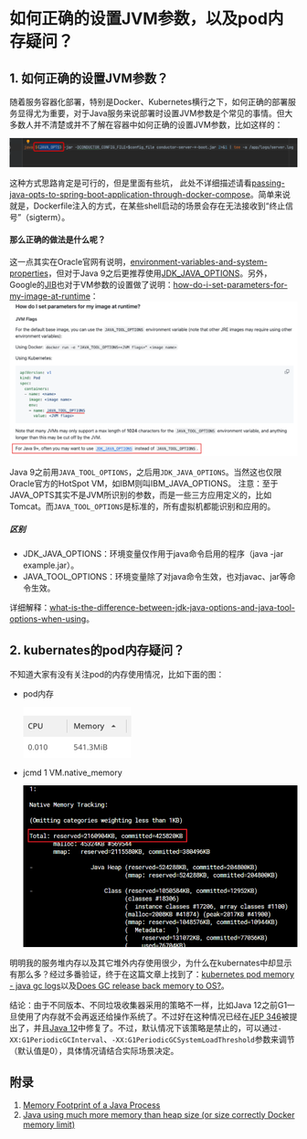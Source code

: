 # 如何正确的设置JVM参数，以及pod内存疑问？

## 1. 如何正确的设置JVM参数？
随着服务容器化部署，特别是Docker、Kubernetes横行之下，如何正确的部署服务显得尤为重要，对于Java服务来说部署时设置JVM参数是个常见的事情。但大多数人并不清楚或并不了解在容器中如何正确的设置JVM参数，比如这样的：

![jvm-dockerfile.png](assets/jvm-dockerfile.png)

这种方式思路肯定是可行的，但是里面有些坑， 此处不详细描述请看[passing-java-opts-to-spring-boot-application-through-docker-compose](https://stackoverflow.com/questions/53785577/passing-java-opts-to-spring-boot-application-through-docker-compose)。简单来说就是，Dockerfile注入的方式，在某些shell启动的场景会存在无法接收到“终止信号”（sigterm）。

#### 那么正确的做法是什么呢？

这一点其实在Oracle官网有说明，[environment-variables-and-system-properties](https://docs.oracle.com/en/java/javase/11/troubleshoot/environment-variables-and-system-properties.html#GUID-A91E7E21-2E91-48C4-89A4-836A7C0EE93B)，但对于Java 9之后更推荐使用[JDK_JAVA_OPTIONS](https://docs.oracle.com/en/java/javase/11/tools/java.html#GUID-3B1CE181-CD30-4178-9602-230B800D4FAE__USINGTHEJDK_JAVA_OPTIONSLAUNCHERENV-F3C0E3BA)。另外，Google的[JIB](https://github.com/GoogleContainerTools/jib)也对于VM参数的设置做了说明：[how-do-i-set-parameters-for-my-image-at-runtime](https://github.com/GoogleContainerTools/jib/blob/master/docs/faq.md#how-do-i-set-parameters-for-my-image-at-runtime)：
![jvm-options-k8s.png](assets/jvm-options-k8s.png)

Java 9之前用`JAVA_TOOL_OPTIONS`，之后用`JDK_JAVA_OPTIONS`。当然这也仅限Oracle官方的HotSpot VM，如IBM则叫IBM_JAVA_OPTIONS。
注意：至于JAVA_OPTS其实不是JVM所识别的参数，而是一些三方应用定义的，比如Tomcat。而`JAVA_TOOL_OPTIONS`是标准的，所有虚拟机都能识别和应用的。

##### 区别
- JDK_JAVA_OPTIONS：环境变量仅作用于java命令启用的程序（java -jar example.jar）。
- JAVA_TOOL_OPTIONS：环境变量除了对java命令生效，也对javac、jar等命令生效。

详细解释：[what-is-the-difference-between-jdk-java-options-and-java-tool-options-when-using](https://stackoverflow.com/questions/52986487/what-is-the-difference-between-jdk-java-options-and-java-tool-options-when-using)。

## 2. kubernates的pod内存疑问？
不知道大家有没有关注pod的内存使用情况，比如下面的图：
- pod内存

    ![k8s-pod-memory-upgrade_java.png](assets/k8s-pod-memory-upgrade_java.png)

- jcmd 1 VM.native_memory
    
    ![jcmd-VM.native_memory-upgrade_java.png](assets/jcmd-VM.native_memory-upgrade_java.png)

明明我的服务堆内存以及其它堆外内存使用很少，为什么在kubernates中却显示有那么多？经过多番验证，终于在这篇文章上找到了：[kubernetes pod memory - java gc logs](https://stackoverflow.com/questions/61506136/kubernetes-pod-memory-java-gc-logs)以及[Does GC release back memory to OS?](https://stackoverflow.com/questions/30458195/does-gc-release-back-memory-to-os)。

结论：由于不同版本、不同垃圾收集器采用的策略不一样，比如Java 12之前G1一旦使用了内存就不会再返还给操作系统了。不过好在这种情况已经在[JEP 346](https://openjdk.org/jeps/346)被提出了，并且[Java 12](https://openjdk.org/projects/jdk/12/)中修复了。不过，默认情况下该策略是禁止的，可以通过`-XX:G1PeriodicGCInterval`、`-XX:G1PeriodicGCSystemLoadThreshold`参数来调节（默认值是0），具体情况请结合实际场景决定。

## 附录
1. [Memory Footprint of a Java Process](https://www.youtube.com/watch?v=c755fFv1Rnk)
2. [Java using much more memory than heap size (or size correctly Docker memory limit)](https://stackoverflow.com/questions/53451103/java-using-much-more-memory-than-heap-size-or-size-correctly-docker-memory-limi)